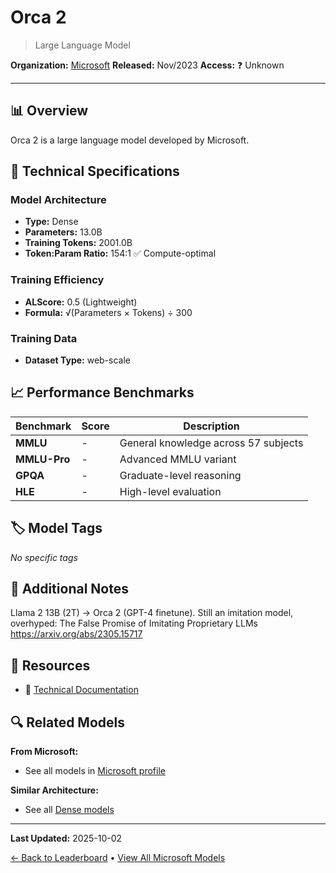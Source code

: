 # Orca 2

> Large Language Model

**Organization:** [Microsoft](../../labs/microsoft.md)
**Released:** Nov/2023
**Access:** ❓ Unknown

---

## 📊 Overview

Orca 2 is a large language model developed by Microsoft.

## 🔧 Technical Specifications

### Model Architecture
- **Type:** Dense
- **Parameters:** 13.0B
- **Training Tokens:** 2001.0B
- **Token:Param Ratio:** 154:1 ✅ Compute-optimal

### Training Efficiency
- **ALScore:** 0.5 (Lightweight)
- **Formula:** √(Parameters × Tokens) ÷ 300

### Training Data
- **Dataset Type:** web-scale

## 📈 Performance Benchmarks

| Benchmark | Score | Description |
|-----------|-------|-------------|
| **MMLU** | - | General knowledge across 57 subjects |
| **MMLU-Pro** | - | Advanced MMLU variant |
| **GPQA** | - | Graduate-level reasoning |
| **HLE** | - | High-level evaluation |

## 🏷️ Model Tags

_No specific tags_

## 📝 Additional Notes

Llama 2 13B (2T) -> Orca 2 (GPT-4 finetune). Still an imitation model, overhyped: The False Promise of Imitating Proprietary LLMs https://arxiv.org/abs/2305.15717

## 🔗 Resources

- 📄 [Technical Documentation](https://arxiv.org/abs/2311.11045)

## 🔍 Related Models

**From Microsoft:**
- See all models in [Microsoft profile](../../labs/microsoft.md)

**Similar Architecture:**
- See all [Dense models](../../architectures/dense.md)

---

**Last Updated:** 2025-10-02

[← Back to Leaderboard](../../README.md) • [View All Microsoft Models](../../labs/microsoft.md)
